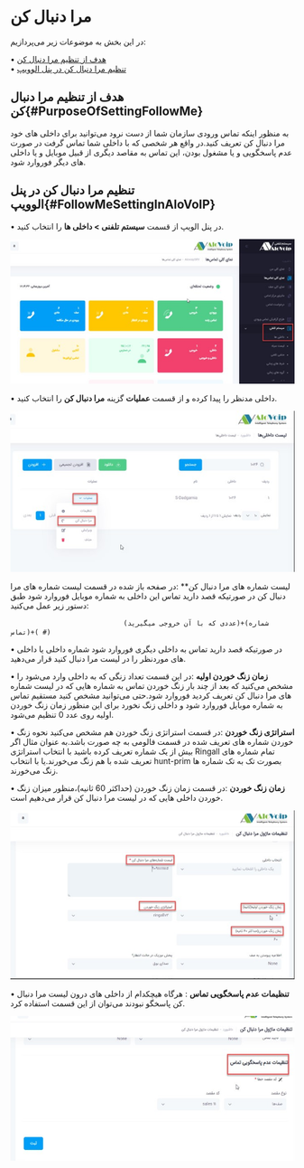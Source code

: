 # مرا دنبال کن

در این بخش به موضوعات زیر می‌پردازیم:

•	[هدف از تنظیم مرا دنبال کن](#PurposeOfSettingFollowMe)<br>
•	[تنظیم مرا دنبال کن در پنل الوویپ](#FollowMeSettingInAloVoIP)

## هدف از تنظیم مرا دنبال کن{#PurposeOfSettingFollowMe}

به منظور اینکه تماس ورودی سازمان شما از دست نرود می‌توانید برای داخلی های خود مرا دنبال کن تعریف کنید.در واقع هر شخصی که با داخلی شما تماس گرفت در صورت عدم پاسخگویی و یا مشغول بودن، این تماس  به مقاصد دیگری از قبیل موبایل و یا داخلی های دیگر فوروارد شود.

## تنظیم مرا دنبال کن در پنل الوویپ{#FollowMeSettingInAloVoIP}

•	در پنل الویپ از قسمت **سیستم تلفنی > داخلی ها** را انتخاب کنید.

![مرا دنبال کن ](./Images/followme1.jpg)

•	داخلی مدنظر را پیدا کرده و از قسمت **عملیات** گزینه **مرا دنبال کن** را انتخاب کنید.

![مرا دنبال کن ](./Images/followme2.jpg)

لیست شماره های مرا دنبال کن**  :در صفحه باز شده در قسمت لیست شماره های مرا دنبال کن  در صورتیکه قصد دارید تماس این داخلی به شماره موبایل فوروارد شود طبق دستور زیر عمل می‌کنید:

                                (عددی که با آن خروجی میگیرید)+(شماره تماس)+( #)

•	در صورتیکه قصد دارید تماس به داخلی دیگری فوروارد شود شماره داخلی یا داخلی های موردنظر را در لیست مرا دنبال کنید قرار می‌دهید.

•	**زمان زنگ خوردن اولیه** :در این قسمت تعداد زنگی که به داخلی وارد می‌شود را مشخص می‌کنید که بعد از چند بار زنگ خوردن تماس به شماره هایی که در لیست شماره های مرا دنبال کن تعریف کردید فوروارد شود.حتی می‌توانید مشخص کنید مستقیم تماس به شماره موبایل فوروارد شود و داخلی زنگ نخورد برای این منظور زمان زنگ خوردن اولیه روی عدد 0 تنظیم می‌شود.

•	**استراتژی زنگ خوردن** :در قسمت استراتژی زنگ خوردن هم مشخص می‌کنید نحوه زنگ خوردن شماره های تعریف شده در قسمت فالومی به چه صورت باشد.به عنوان مثال اگر بیش از یک شماره تعریف کرده باشید با انتخاب استراتژی Ringall  تمام شماره های تعریف شده با هم زنگ می‌خورند.یا با انتخاب hunt-prim بصورت تک به تک شماره ها زنگ می‌خورند.

•	**زمان زنگ خوردن** :در قسمت زمان زنگ خوردن (حداکثر 60 ثانیه)،منظور میزان زنگ خوردن داخلی هایی که در لیست مرا دنبال کن قرار می‌دهیم است.

![مرا دنبال کن ](./Images/followme3.jpg)

•	**تنظیمات عدم پاسخگویی تماس** : هرگاه هیچکدام از داخلی های درون لیست مرا دنبال کن پاسخگو نبودند می‌توان از این قسمت استفاده کرد.

![مرا دنبال کن ](./Images/followme4.jpg)
